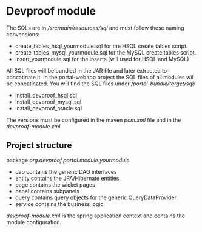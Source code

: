 Devproof module
===============

The SQLs are in */src/main/resources/sql* and must follow these naming convensions:

* create_tables_hsql_yourmodule.sql for the HSQL create tables script.
* create_tables_mysql_yourmodule.sql for the MySQL create tables script.
* insert_yourmodule.sql for the inserts (will used for HSQL and MySQL)

All SQL files will be bundled in the JAR file and later extracted to concatinate it. 
In the portal-webapp project the SQL files of all modules will be concatinated.
You will find the SQL files under */portal-bundle/target/sql/*

* install_devproof_hsql.sql
* install_devproof_mysql.sql
* install_devproof_oracle.sql

The versions must be configured in the maven *pom.xml* file and in the *devproof-module.xml*

Project structure
-----------------------

package *org.devproof.portal.module.yourmodule*

* dao contains the generic DAO interfaces
* entity contains the JPA/Hibernate entities
* page contains the wicket pages
* panel contains subpanels
* query contains query objects for the generic QueryDataProvider
* service contains the business logic

*devproof-module.xml* is the spring application context 
and contains the module configuration.
